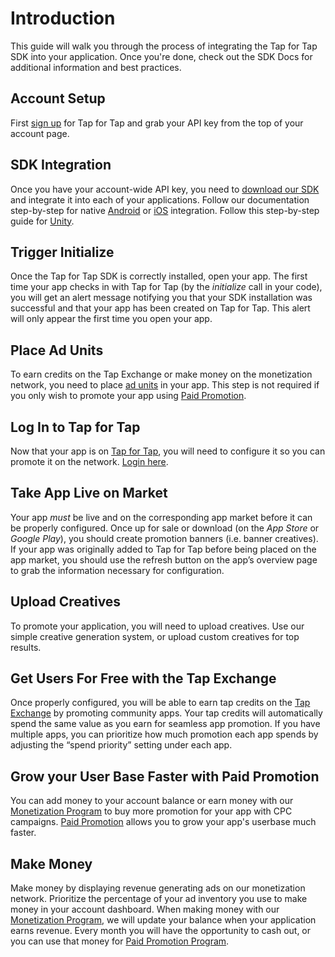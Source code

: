 # Introduction #

This guide will walk you through the process of integrating the Tap for Tap SDK into your application. Once you're done, check out the SDK Docs for additional information and best practices. 

##  Account Setup 

First [sign up](https://tapfortap.com/signup) for Tap for Tap and grab your API key from the top of your account page.

##  SDK Integration

Once you have your account-wide API key, you need to  [download our SDK](https://github.com/tapfortap/SDK/archive/master.zip) and integrate it into each of your applications. Follow our documentation step-by-step for native [Android](/doc/android/integration) or [iOS](/doc/ios/integration) integration. Follow this step-by-step guide for [Unity](/doc/unity/integration).


##  Trigger Initialize

Once the Tap for Tap SDK is correctly installed, open your app. The first time your app checks in with Tap for Tap (by the *initialize* call in your code), you will get an alert message notifying you that your SDK installation was successful and that your app has been created on Tap for Tap. This alert will only appear the first time you open your app.

##  Place Ad Units 

To earn credits on the Tap Exchange or make money on the monetization network, you need to place [ad units](/doc/ad-units) in your app. This step is not required if you only wish to promote your app using [Paid Promotion](/doc/paid-promotion).

##  Log In to Tap for Tap

Now that your app is on [Tap for Tap](http://tapfortap.com), you will need to configure it so you can promote it on the network. [Login here](http://tapfortap.com/login).

##  Take App Live on Market

Your app *must* be live and on the corresponding app market before it can be properly configured. Once up for sale or download (on the *App Store* or *Google Play*), you should create promotion banners (i.e. banner creatives). If your app was originally added to Tap for Tap before being placed on the app market, you should use the refresh button on the app’s overview page to grab the information necessary for configuration.

##  Upload Creatives

To promote your application, you will need to upload creatives. Use our simple creative generation system, or upload custom creatives for top results.

##  Get Users For Free with the Tap Exchange 

Once properly configured, you will be able to earn tap credits on the [Tap Exchange](/doc/get-users/tap-exchange) by promoting community apps.  Your tap credits will automatically spend the same value as you earn for seamless app promotion.  If you have multiple apps, you can prioritize how much promotion each app spends by adjusting the “spend priority” setting under each app.

##  Grow your User Base Faster with Paid Promotion 

You can add money to your account balance or earn money with our [Monetization Program](/doc/monetization) to buy more promotion for your app with CPC campaigns.  [Paid Promotion](/doc/get-users/paid-promotion) allows you to grow your app's userbase much faster.

##  Make Money 

Make money by displaying revenue generating ads on our monetization network. Prioritize the percentage of your ad inventory you use to make money in your account dashboard. When making money with our [Monetization Program](/doc/monetization), we will update your balance when your application earns revenue. Every month you will have the opportunity to cash out, or you can use that money for [Paid Promotion Program](/doc/get-users/paid-promotion).
